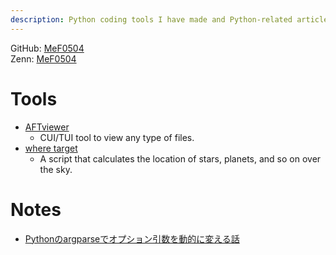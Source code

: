 ```yaml
---
description: Python coding tools I have made and Python-related articles in Japanese.
---
```


GitHub: [MeF0504](https://github.com/MeF0504)  
Zenn: [MeF0504](https://zenn.dev/mef0504)

# Tools

- [AFTviewer](https://github.com/MeF0504/aftviewer)
    - CUI/TUI tool to view any type of files.
- [where target](https://github.com/MeF0504/where_target)
    - A script that calculates the location of stars, planets, and so on over the sky. 

# Notes

- [Pythonのargparseでオプション引数を動的に変える話](https://zenn.dev/mef0504/articles/9e8b163536e259)
